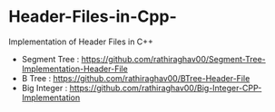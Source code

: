 # Header-Files-in-Cpp-
Implementation of Header Files in C++

* Segment Tree : https://github.com/rathiraghav00/Segment-Tree-Implementation-Header-File
* B Tree : https://github.com/rathiraghav00/BTree-Header-File
* Big Integer : https://github.com/rathiraghav00/Big-Integer-CPP-Implementation
